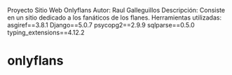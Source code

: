 Proyecto Sitio Web Onlyflans
Autor: Raul Galleguillos
Descripción: Consiste en un sitio dedicado a los fanáticos de los flanes.
Herramientas utilizadas:
asgiref==3.8.1
Django==5.0.7
psycopg2==2.9.9
sqlparse==0.5.0
typing_extensions==4.12.2
# onlyflans
